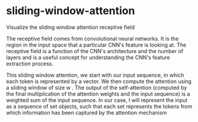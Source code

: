 # sliding-window-attention
Visualize the sliding window attention receptive field


The receptive field comes from convolutional neural networks. It is the region in the input space that a particular CNN's feature is looking at. The receptive field is a function of the CNN's architecture and the number of layers and is a useful concept for understanding the CNN's feature extraction process.

This sliding window attention, we start with our input sequence, in which each token is represented by a vector. We then compute the attention using a sliding window of size w
. The output of the self-attention (computed by the final multiplication of the attention weights and the input sequence) is a weighted sum of the input sequence. In our case, I will represent the input as a sequence of set objects, such that each set represents the tokens from which information has been captured by the attention mechanism